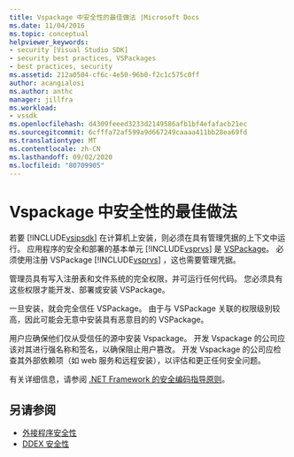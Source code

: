 ```yaml
---
title: Vspackage 中安全性的最佳做法 |Microsoft Docs
ms.date: 11/04/2016
ms.topic: conceptual
helpviewer_keywords:
- security [Visual Studio SDK]
- security best practices, VSPackages
- best practices, security
ms.assetid: 212a0504-cf6c-4e50-96b0-f2c1c575c0ff
author: acangialosi
ms.author: anthc
manager: jillfra
ms.workload:
- vssdk
ms.openlocfilehash: d4309feeed3233d2149586afb1bf4efafacb21ec
ms.sourcegitcommit: 6cfffa72af599a9d667249caaaa411bb28ea69fd
ms.translationtype: MT
ms.contentlocale: zh-CN
ms.lasthandoff: 09/02/2020
ms.locfileid: "80709905"
---
```

# <a name="best-practices-for-security-in-vspackages"></a>Vspackage 中安全性的最佳做法
若要 [!INCLUDE[vsipsdk](../../extensibility/includes/vsipsdk_md.md)] 在计算机上安装，则必须在具有管理凭据的上下文中运行。 应用程序的安全和部署的基本单元 [!INCLUDE[vsprvs](../../code-quality/includes/vsprvs_md.md)] 是 [VSPackage](../../extensibility/internals/vspackages.md)。 必须使用注册 VSPackage [!INCLUDE[vsprvs](../../code-quality/includes/vsprvs_md.md)] ，这也需要管理凭据。

 管理员具有写入注册表和文件系统的完全权限，并可运行任何代码。 您必须具有这些权限才能开发、部署或安装 VSPackage。

 一旦安装，就会完全信任 VSPackage。 由于与 VSPackage 关联的权限级别较高，因此可能会无意中安装具有恶意目的的 VSPackage。

 用户应确保他们仅从受信任的源中安装 Vspackage。 开发 Vspackage 的公司应该对其进行强名称和签名，以确保阻止用户篡改。 开发 Vspackage 的公司应检查其外部依赖项（如 web 服务和远程安装），以评估和更正任何安全问题。

 有关详细信息，请参阅 [.NET Framework 的安全编码指导原则](/previous-versions/visualstudio/visual-studio-2008/d55zzx87(v=vs.90))。

## <a name="see-also"></a>另请参阅
- [外接程序安全性](https://msdn.microsoft.com/Library/44a5c651-6246-4310-b371-65378917c799)
- [DDEX 安全性](https://msdn.microsoft.com/library/44a52a70-5c98-450e-993d-4a3b32f69ba8)
